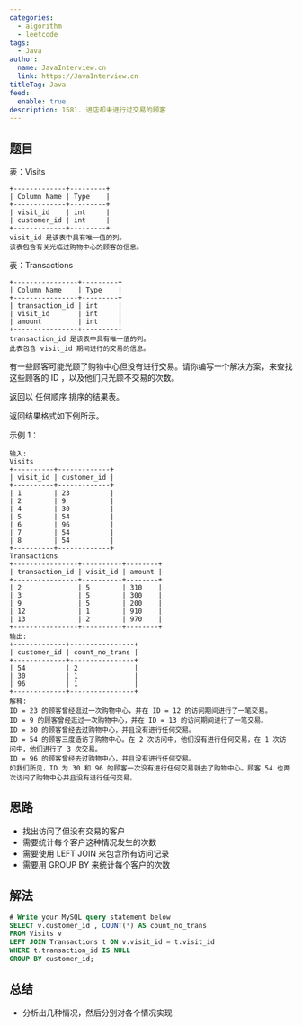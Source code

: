 ```yaml
---
categories: 
  - algorithm
  - leetcode
tags: 
  - Java
author: 
  name: JavaInterview.cn
  link: https://JavaInterview.cn
titleTag: Java
feed: 
  enable: true
description: 1581. 进店却未进行过交易的顾客
---
```


## 题目

表：Visits

    +-------------+---------+
    | Column Name | Type    |
    +-------------+---------+
    | visit_id    | int     |
    | customer_id | int     |
    +-------------+---------+
    visit_id 是该表中具有唯一值的列。
    该表包含有关光临过购物中心的顾客的信息。


表：Transactions

    +----------------+---------+
    | Column Name    | Type    |
    +----------------+---------+
    | transaction_id | int     |
    | visit_id       | int     |
    | amount         | int     |
    +----------------+---------+
    transaction_id 是该表中具有唯一值的列。
    此表包含 visit_id 期间进行的交易的信息。


有一些顾客可能光顾了购物中心但没有进行交易。请你编写一个解决方案，来查找这些顾客的 ID ，以及他们只光顾不交易的次数。

返回以 任何顺序 排序的结果表。

返回结果格式如下例所示。



示例 1：

    输入:
    Visits
    +----------+-------------+
    | visit_id | customer_id |
    +----------+-------------+
    | 1        | 23          |
    | 2        | 9           |
    | 4        | 30          |
    | 5        | 54          |
    | 6        | 96          |
    | 7        | 54          |
    | 8        | 54          |
    +----------+-------------+
    Transactions
    +----------------+----------+--------+
    | transaction_id | visit_id | amount |
    +----------------+----------+--------+
    | 2              | 5        | 310    |
    | 3              | 5        | 300    |
    | 9              | 5        | 200    |
    | 12             | 1        | 910    |
    | 13             | 2        | 970    |
    +----------------+----------+--------+
    输出:
    +-------------+----------------+
    | customer_id | count_no_trans |
    +-------------+----------------+
    | 54          | 2              |
    | 30          | 1              |
    | 96          | 1              |
    +-------------+----------------+
    解释:
    ID = 23 的顾客曾经逛过一次购物中心，并在 ID = 12 的访问期间进行了一笔交易。
    ID = 9 的顾客曾经逛过一次购物中心，并在 ID = 13 的访问期间进行了一笔交易。
    ID = 30 的顾客曾经去过购物中心，并且没有进行任何交易。
    ID = 54 的顾客三度造访了购物中心。在 2 次访问中，他们没有进行任何交易，在 1 次访问中，他们进行了 3 次交易。
    ID = 96 的顾客曾经去过购物中心，并且没有进行任何交易。
    如我们所见，ID 为 30 和 96 的顾客一次没有进行任何交易就去了购物中心。顾客 54 也两次访问了购物中心并且没有进行任何交易。

## 思路

* 找出访问了但没有交易的客户
* 需要统计每个客户这种情况发生的次数
* 需要使用 LEFT JOIN 来包含所有访问记录
* 需要用 GROUP BY 来统计每个客户的次数

## 解法
```sql
# Write your MySQL query statement below
SELECT v.customer_id , COUNT(*) AS count_no_trans
FROM Visits v
LEFT JOIN Transactions t ON v.visit_id = t.visit_id
WHERE t.transaction_id IS NULL
GROUP BY customer_id;

```

## 总结

- 分析出几种情况，然后分别对各个情况实现 
